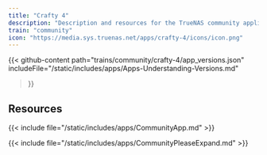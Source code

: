 ```yaml
---
title: "Crafty 4"
description: "Description and resources for the TrueNAS community application called Crafty 4."
train: "community"
icon: "https://media.sys.truenas.net/apps/crafty-4/icons/icon.png"
---
```


{{< github-content 
    path="trains/community/crafty-4/app_versions.json"
	includeFile="/static/includes/apps/Apps-Understanding-Versions.md"
>}}

## Resources

{{< include file="/static/includes/apps/CommunityApp.md" >}}

{{< include file="/static/includes/apps/CommunityPleaseExpand.md" >}}
